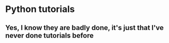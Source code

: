 # Python tutorials
## Yes, I know they are badly done, it's just that I've never done tutorials before